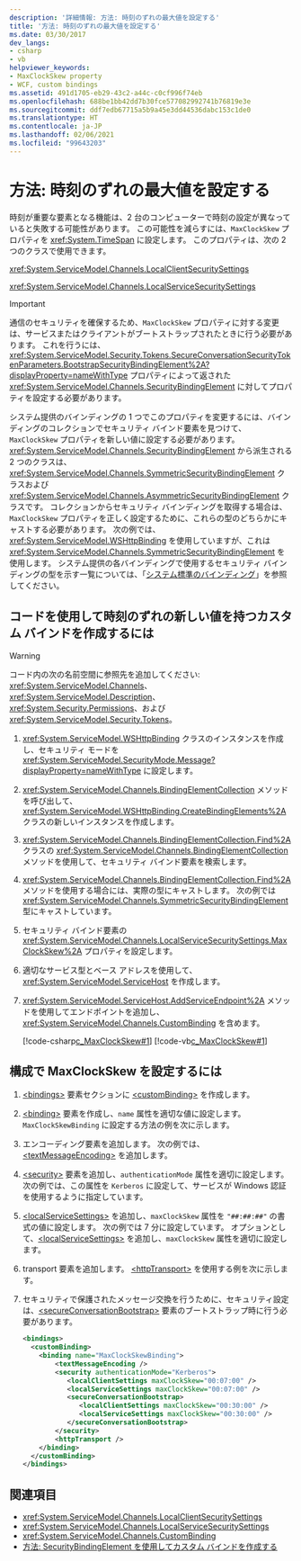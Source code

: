 ```yaml
---
description: '詳細情報: 方法: 時刻のずれの最大値を設定する'
title: '方法: 時刻のずれの最大値を設定する'
ms.date: 03/30/2017
dev_langs:
- csharp
- vb
helpviewer_keywords:
- MaxClockSkew property
- WCF, custom bindings
ms.assetid: 491d1705-eb29-43c2-a44c-c0cf996f74eb
ms.openlocfilehash: 688be1bb42dd7b30fce577082992741b76819e3e
ms.sourcegitcommit: ddf7edb67715a5b9a45e3dd44536dabc153c1de0
ms.translationtype: HT
ms.contentlocale: ja-JP
ms.lasthandoff: 02/06/2021
ms.locfileid: "99643203"
---
```

# <a name="how-to-set-a-max-clock-skew"></a>方法: 時刻のずれの最大値を設定する

時刻が重要な要素となる機能は、2 台のコンピューターで時刻の設定が異なっていると失敗する可能性があります。 この可能性を減らすには、`MaxClockSkew` プロパティを <xref:System.TimeSpan> に設定します。 このプロパティは、次の 2 つのクラスで使用できます。  
  
 <xref:System.ServiceModel.Channels.LocalClientSecuritySettings>  
  
 <xref:System.ServiceModel.Channels.LocalServiceSecuritySettings>  
  
> [!IMPORTANT]
> 通信のセキュリティを確保するため、`MaxClockSkew` プロパティに対する変更は、サービスまたはクライアントがブートストラップされたときに行う必要があります。 これを行うには、<xref:System.ServiceModel.Security.Tokens.SecureConversationSecurityTokenParameters.BootstrapSecurityBindingElement%2A?displayProperty=nameWithType> プロパティによって返された <xref:System.ServiceModel.Channels.SecurityBindingElement> に対してプロパティを設定する必要があります。  
  
 システム提供のバインディングの 1 つでこのプロパティを変更するには、バインディングのコレクションでセキュリティ バインド要素を見つけて、`MaxClockSkew` プロパティを新しい値に設定する必要があります。 <xref:System.ServiceModel.Channels.SecurityBindingElement> から派生される 2 つのクラスは、<xref:System.ServiceModel.Channels.SymmetricSecurityBindingElement> クラスおよび <xref:System.ServiceModel.Channels.AsymmetricSecurityBindingElement> クラスです。 コレクションからセキュリティ バインディングを取得する場合は、`MaxClockSkew` プロパティを正しく設定するために、これらの型のどちらかにキャストする必要があります。 次の例では、<xref:System.ServiceModel.WSHttpBinding> を使用していますが、これは <xref:System.ServiceModel.Channels.SymmetricSecurityBindingElement> を使用します。 システム提供の各バインディングで使用するセキュリティ バインディングの型を示す一覧については、「[システム標準のバインディング](../system-provided-bindings.md)」を参照してください。  
  
## <a name="to-create-a-custom-binding-with-a-new-clock-skew-value-in-code"></a>コードを使用して時刻のずれの新しい値を持つカスタム バインドを作成するには  
  
> [!WARNING]
> コード内の次の名前空間に参照先を追加してください: <xref:System.ServiceModel.Channels>、<xref:System.ServiceModel.Description>、<xref:System.Security.Permissions>、および <xref:System.ServiceModel.Security.Tokens>。  
  
1. <xref:System.ServiceModel.WSHttpBinding> クラスのインスタンスを作成し、セキュリティ モードを <xref:System.ServiceModel.SecurityMode.Message?displayProperty=nameWithType> に設定します。  
  
2. <xref:System.ServiceModel.Channels.BindingElementCollection> メソッドを呼び出して、<xref:System.ServiceModel.WSHttpBinding.CreateBindingElements%2A> クラスの新しいインスタンスを作成します。  
  
3. <xref:System.ServiceModel.Channels.BindingElementCollection.Find%2A> クラスの <xref:System.ServiceModel.Channels.BindingElementCollection> メソッドを使用して、セキュリティ バインド要素を検索します。  
  
4. <xref:System.ServiceModel.Channels.BindingElementCollection.Find%2A> メソッドを使用する場合には、実際の型にキャストします。 次の例では <xref:System.ServiceModel.Channels.SymmetricSecurityBindingElement> 型にキャストしています。  
  
5. セキュリティ バインド要素の <xref:System.ServiceModel.Channels.LocalServiceSecuritySettings.MaxClockSkew%2A> プロパティを設定します。  
  
6. 適切なサービス型とベース アドレスを使用して、<xref:System.ServiceModel.ServiceHost> を作成します。  
  
7. <xref:System.ServiceModel.ServiceHost.AddServiceEndpoint%2A> メソッドを使用してエンドポイントを追加し、<xref:System.ServiceModel.Channels.CustomBinding> を含めます。  
  
     [!code-csharp[c_MaxClockSkew#1](../../../../samples/snippets/csharp/VS_Snippets_CFX/c_maxclockskew/cs/source.cs#1)]
     [!code-vb[c_MaxClockSkew#1](../../../../samples/snippets/visualbasic/VS_Snippets_CFX/c_maxclockskew/vb/source.vb#1)]  
  
## <a name="to-set-the-maxclockskew-in-configuration"></a>構成で MaxClockSkew を設定するには  
  
1. [\<bindings>](../../configure-apps/file-schema/wcf/bindings.md) 要素セクションに [\<customBinding>](../../configure-apps/file-schema/wcf/custombinding.md) を作成します。  
  
2. [\<binding>](../../configure-apps/file-schema/wcf/bindings.md) 要素を作成し、`name` 属性を適切な値に設定します。 `MaxClockSkewBinding` に設定する方法の例を次に示します。  
  
3. エンコーディング要素を追加します。 次の例では、[\<textMessageEncoding>](../../configure-apps/file-schema/wcf/textmessageencoding.md) を追加します。  
  
4. [\<security>](../../configure-apps/file-schema/wcf/security-of-custombinding.md) 要素を追加し、`authenticationMode` 属性を適切に設定します。 次の例では、この属性を `Kerberos` に設定して、サービスが Windows 認証を使用するように指定しています。  
  
5. [\<localServiceSettings>](../../configure-apps/file-schema/wcf/localservicesettings-element.md) を追加し、`maxClockSkew` 属性を `"##:##:##"` の書式の値に設定します。 次の例では 7 分に設定しています。 オプションとして、[\<localServiceSettings>](../../configure-apps/file-schema/wcf/localservicesettings-element.md) を追加し、`maxClockSkew` 属性を適切に設定します。  
  
6. transport 要素を追加します。 [\<httpTransport>](../../configure-apps/file-schema/wcf/httptransport.md) を使用する例を次に示します。  
  
7. セキュリティで保護されたメッセージ交換を行うために、セキュリティ設定は、[\<secureConversationBootstrap>](../../configure-apps/file-schema/wcf/secureconversationbootstrap.md) 要素のブートストラップ時に行う必要があります。  
  
    ```xml  
    <bindings>  
      <customBinding>  
        <binding name="MaxClockSkewBinding">  
            <textMessageEncoding />  
            <security authenticationMode="Kerberos">  
               <localClientSettings maxClockSkew="00:07:00" />  
               <localServiceSettings maxClockSkew="00:07:00" />  
               <secureConversationBootstrap>  
                  <localClientSettings maxClockSkew="00:30:00" />  
                  <localServiceSettings maxClockSkew="00:30:00" />  
               </secureConversationBootstrap>  
            </security>  
            <httpTransport />  
        </binding>  
      </customBinding>  
    </bindings>  
    ```  
  
## <a name="see-also"></a>関連項目

- <xref:System.ServiceModel.Channels.LocalClientSecuritySettings>
- <xref:System.ServiceModel.Channels.LocalServiceSecuritySettings>
- <xref:System.ServiceModel.Channels.CustomBinding>
- [方法: SecurityBindingElement を使用してカスタム バインドを作成する](how-to-create-a-custom-binding-using-the-securitybindingelement.md)
